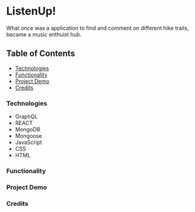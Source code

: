 # ListenUp!

What once was a application to find and comment on different hike trails, became a music enthuist hub. 

## Table of Contents

* [Technologies](#Technologies)
* [Functionality](#Functionality)
* [Project Demo](#Project-Demo)
* [Credits](#Credits)

### Technologies

* GraphQL
* REACT
* MongoDB
* Mongoose
* JavaScript
* CSS
* HTML

### Functionality

### Project Demo

### Credits
